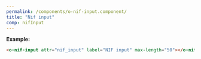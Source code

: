 ```yaml
---
permalink: /components/o-nif-input.component/
title: "Nif input"
comp: nifInput
---
```


**Example:**

```html
<o-nif-input attr="nif_input" label="NIF input" max-length="50"></o-nif-input>
```
